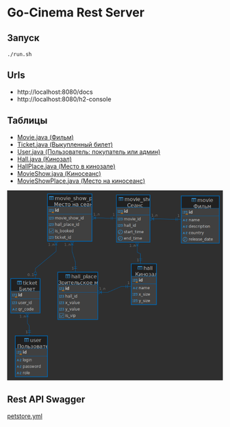 # Go-Cinema Rest Server
## Запуск
```shell
./run.sh
```
## Urls
- http://localhost:8080/docs
- http://localhost:8080/h2-console


## Таблицы
- [Movie.java (Фильм)](src/main/java/ru/gocinema/rest/repositories/model/Movie.java)
- [Ticket.java (Выкупленный билет)](src/main/java/ru/gocinema/rest/repositories/model/Ticket.java)
- [User.java (Пользователь: покупатель или админ)](src/main/java/ru/gocinema/rest/repositories/model/User.java)
- [Hall.java (Кинозал)](src/main/java/ru/gocinema/rest/repositories/model/Hall.java)
- [HallPlace.java (Место в кинозале)](src/main/java/ru/gocinema/rest/repositories/model/HallPlace.java)
- [MovieShow.java (Киносеанс)](src/main/java/ru/gocinema/rest/repositories/model/MovieShow.java)
- [MovieShowPlace.java (Место на киносеанс)](src/main/java/ru/gocinema/rest/repositories/model/MovieShowPlace.java)

![postgres - gocinema.png](postgres%20-%20gocinema.png)
## Rest API Swagger
[petstore.yml](src/main/resources/specs/petstore.yml)